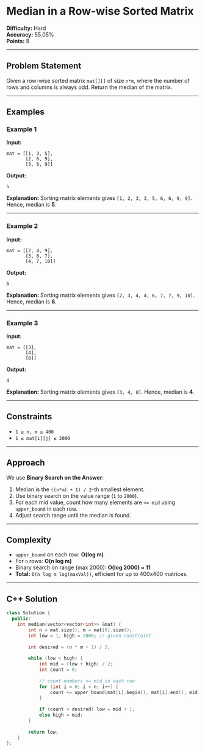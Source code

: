 # Median in a Row-wise Sorted Matrix

**Difficulty:** Hard  
**Accuracy:** 55.05%  
**Points:** 8

---

## Problem Statement
Given a row-wise sorted matrix `mat[][]` of size `n*m`, where the number of rows and columns is always odd. Return the median of the matrix.

---

## Examples

### Example 1
**Input:**
```text
mat = [[1, 3, 5],
       [2, 6, 9],
       [3, 6, 9]]
```
**Output:**
```text
5
```
**Explanation:**
Sorting matrix elements gives `[1, 2, 3, 3, 5, 6, 6, 9, 9]`. Hence, median is **5**.

---

### Example 2
**Input:**
```text
mat = [[2, 4, 9],
       [3, 6, 7],
       [4, 7, 10]]
```
**Output:**
```text
6
```
**Explanation:**
Sorting matrix elements gives `[2, 3, 4, 4, 6, 7, 7, 9, 10]`. Hence, median is **6**.

---

### Example 3
**Input:**
```text
mat = [[3],
       [4],
       [8]]
```
**Output:**
```text
4
```
**Explanation:**
Sorting matrix elements gives `[3, 4, 8]`. Hence, median is **4**.

---

## Constraints
- `1 ≤ n, m ≤ 400`
- `1 ≤ mat[i][j] ≤ 2000`

---

## Approach
We use **Binary Search on the Answer**:
1. Median is the `((n*m) + 1) / 2`-th smallest element.
2. Use binary search on the value range (`1` to `2000`).
3. For each mid value, count how many elements are `<= mid` using `upper_bound` in each row.
4. Adjust search range until the median is found.

---

## Complexity
- `upper_bound` on each row: **O(log m)**
- For `n` rows: **O(n log m)**
- Binary search on range (max 2000): **O(log 2000) ≈ 11**
- **Total:** `O(n log m log(maxVal))`, efficient for up to 400x400 matrices.

---

## C++ Solution
```cpp
class Solution {
  public:
    int median(vector<vector<int>> &mat) {
        int n = mat.size(), m = mat[0].size();
        int low = 1, high = 2000; // given constraint
        
        int desired = (n * m + 1) / 2;
        
        while (low < high) {
            int mid = (low + high) / 2;
            int count = 0;
            
            // count numbers <= mid in each row
            for (int i = 0; i < n; i++) {
                count += upper_bound(mat[i].begin(), mat[i].end(), mid) - mat[i].begin();
            }
            
            if (count < desired) low = mid + 1;
            else high = mid;
        }
        
        return low;
    }
};
